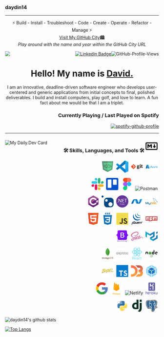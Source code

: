 ### daydin14
___
<div align="center">
	
⚡ Build - Install - Troubleshoot - Code - Create - Operate - Refactor - Manage ⚡ <br/>
<a href="https://honzaap.github.io/GithubCity/?name=daydin14&year=2024">Visit My GitHub City</a>🏙️ <br/>
*Play around with the name and year within the GitHub City URL*

<img src="https://media.giphy.com/media/hvRJCLFzcasrR4ia7z/giphy.gif" width="40" align="left"/>
<img src="https://komarev.com/ghpvc/?username=daydin14&style=flat-square&color=blue" alt="GitHub-Profile-Views" align="right"/>

<div align="right">
	
[![Linkedin Badge](https://img.shields.io/badge/-daydin14-blue?style=flat&logo=Linkedin&logoColor=white)](https://www.linkedin.com/in/daydin14/)

</div>

<h1> Hello! My name is <a href="https://daydin14.github.io">David.</a></h1>
</div>

<p align="center">
	I am an innovative, deadline-driven software engineer who develops user-centered and generic applications from initial concepts to final, polished deliverables. I build and install computers, play golf, and love to learn. A fun fact about me would be that I am a triplet.
</p>

<div align="right">

### Currently Playing / Last Played on Spotify
[![spotify-github-profile](https://spotify-github-profile.vercel.app/api/view?uid=oslr662fp5lh5bnyrfbzmcuyt&cover_image=true&theme=novatorem&show_offline=false&background_color=121212&bar_color=53b14f&bar_color_cover=true)](https://github.com/kittinan/spotify-github-profile)
</div>

___
<div align="right">
	<div align="left">
		<a href="https://app.daily.dev/daydin14">
			<img src="https://api.daily.dev/devcards/f1304e48610b467b86595027ce24aceb.png?r=k2q" title="My Daily.Dev" alt="My Daily.Dev Card" height="400" alt="David's Dev Card" align="left" />
		</a>
</div>
	
### <span> :hammer_and_wrench: Skills, Languages, and Tools :hammer_and_wrench: <img src="https://github.com/devicons/devicon/blob/master/icons/markdown/markdown-original.svg" title="MarkDown" alt="MarkDown" width="40" height="40"/></span>&nbsp;

</div>

<div align="right">
  <img src="https://github.com/devicons/devicon/blob/master/icons/devicon/devicon-original.svg" title="DevIcon" alt="DevIcon" width="40" height="40"/>&nbsp;
  <img src="https://github.com/devicons/devicon/blob/master/icons/vscode/vscode-original.svg" title="vsCode" alt="vsCode" width="40" height="40"/>&nbsp;
  <img src="https://github.com/devicons/devicon/blob/master/icons/git/git-original-wordmark.svg" title="Git" alt="Git" width="40" height="40"/>&nbsp;
  <img src="https://github.com/devicons/devicon/blob/master/icons/azure/azure-original-wordmark.svg" title="Azure" alt="Azure" width="40" height="40"/>&nbsp;

<!-- 
  <img src="https://github.com/devicons/devicon/blob/master/icons/jetbrains/jetbrains-original.svg" title="JetBrains" alt="JetBrains" width="40" height="40"/>&nbsp;
-->

  <img src="https://github.com/devicons/devicon/blob/master/icons/slack/slack-original.svg" title="Slack" alt="Slack" width="40" height="40"/>&nbsp;
  <img src="https://github.com/devicons/devicon/blob/master/icons/trello/trello-plain.svg" title="Trello" alt="Trello" width="40" height="40"/>&nbsp;
  <img src="https://github.com/devicons/devicon/blob/master/icons/figma/figma-original.svg" title="Figma" alt="Figma" width="40" height="40"/>&nbsp;
  <img src="https://www.vectorlogo.zone/logos/getpostman/getpostman-icon.svg" title="Postman" alt="Postman" width="40px" height="40px"/>&nbsp;
  
  <!-- 
  <img src="https://github.com/devicons/devicon/blob/master/icons/photoshop/photoshop-plain.svg" title="photoshop" alt="photoshop" width="40" height="40"/>
  <img src="https://github.com/devicons/devicon/blob/master/icons/java/java-original-wordmark.svg" title="Java" alt="Java" width="40" height="40"/>&nbsp;
  <img src="https://github.com/devicons/devicon/blob/master/icons/c/c-plain.svg" title="C" alt="C" width="40" height="40"/>&nbsp;
  <img src="https://github.com/devicons/devicon/blob/master/icons/cplusplus/cplusplus-plain.svg" title="C++" alt="C++" width="40" height="40"/>&nbsp;
  <img src="https://github.com/devicons/devicon/blob/master/icons/php/php-plain.svg" title="php" alt="php" width="40" height="40"/>&nbsp;
  -->
   
  <img src="https://github.com/devicons/devicon/blob/master/icons/csharp/csharp-original.svg" title="C-Sharp" alt="C#" width="40" height="40"/>&nbsp;
  <img src="https://github.com/devicons/devicon/blob/master/icons/nuget/nuget-original.svg" title="NuGet" alt="NuGet" width="40" height="40"/>&nbsp;
  <img src="https://github.com/devicons/devicon/blob/master/icons/dotnetcore/dotnetcore-original.svg" title="DotnetCore" alt="DotnetCore" width="40" height="40"/>&nbsp;
  <img src="https://github.com/devicons/devicon/blob/master/icons/dot-net/dot-net-original.svg" title="Dotnet" alt="Dotnet" width="40" height="40"/>&nbsp;
  <img src="https://github.com/devicons/devicon/blob/master/icons/mysql/mysql-original-wordmark.svg" title="MySQL"  alt="MySQL" width="40" height="40"/>&nbsp;
    
  <img src="https://github.com/devicons/devicon/blob/master/icons/html5/html5-original.svg" title="HTML5" alt="HTML" width="40" height="40"/>&nbsp;
  <img src="https://github.com/devicons/devicon/blob/master/icons/css3/css3-plain-wordmark.svg"  title="CSS3" alt="CSS" width="40" height="40"/>&nbsp;
  <img src="https://github.com/devicons/devicon/blob/master/icons/javascript/javascript-original.svg" title="JavaScript" alt="JavaScript" width="40" height="40"/>&nbsp;
  <img src="https://github.com/devicons/devicon/blob/master/icons/jquery/jquery-original-wordmark.svg" title="jQuery" alt="jQuery" width="40" height="40"/>&nbsp;
  <img src="https://github.com/devicons/devicon/blob/master/icons/npm/npm-original-wordmark.svg" title="npm" alt="npm" width="40" height="40"/>&nbsp;
	
  <img src="https://github.com/devicons/devicon/blob/master/icons/bootstrap/bootstrap-original-wordmark.svg" title="BootStrap" alt="BootStrap" width="40" height="40"/>&nbsp;
  <img src="https://github.com/devicons/devicon/blob/master/icons/sass/sass-original.svg" title="Sass" alt="Sass" width="40" height="40"/>&nbsp;
  <img src="https://github.com/devicons/devicon/blob/master/icons/materialui/materialui-original.svg" title="MaterialUI" alt="MaterialUI" width="40" height="40"/>&nbsp;
  
  <img src="https://github.com/devicons/devicon/blob/master/icons/mongodb/mongodb-original-wordmark.svg" title="Mongo" alt="Mongo" width="40" height="40"/>&nbsp;
  <img src="https://github.com/devicons/devicon/blob/master/icons/express/express-original-wordmark.svg" title="Express" alt="Express" width="40" height="40"/>&nbsp;
  <img src="https://github.com/devicons/devicon/blob/master/icons/react/react-original-wordmark.svg" title="React" alt="React" width="40" height="40"/>&nbsp;
  <img src="https://github.com/devicons/devicon/blob/master/icons/nodejs/nodejs-original-wordmark.svg" title="NodeJS" alt="NodeJS" width="40" height="40"/>&nbsp;
  
  <img src="https://github.com/devicons/devicon/blob/master/icons/babel/babel-original.svg" title="Babel" alt="Babel" width="40" height="40"/>&nbsp;
  <img src="https://github.com/devicons/devicon/blob/master/icons/typescript/typescript-original.svg" title="TypeScript" alt="TypeScript" width="40" height="40"/>&nbsp;
  <img src="https://github.com/devicons/devicon/blob/master/icons/d3js/d3js-original.svg" title="D3js" alt="D3js" width="40" height="40"/>&nbsp;
  <img src="https://github.com/devicons/devicon/blob/master/icons/webpack/webpack-original.svg" title="Webpack" alt="Webpack" width="40" height="40"/>&nbsp;

  <!-- 
  <img src="https://www.gitbook.com/public/integrations/google%20analytics.png" title="Google Analytics" alt="Google Analytics" width="40" height="40"/>&nbsp;
  -->
  <img src="https://github.com/devicons/devicon/blob/master/icons/google/google-original.svg" title="Google" alt="Google" width="40" height="40"/>&nbsp;
  <img src="https://github.com/devicons/devicon/blob/master/icons/firebase/firebase-plain-wordmark.svg" title="FireBase" alt="FireBase" width="40" height="40"/>&nbsp;
  <img src="https://img.icons8.com/external-tal-revivo-shadow-tal-revivo/344/external-netlify-a-cloud-computing-company-that-offers-hosting-and-serverless-backend-services-for-static-websites-logo-shadow-tal-revivo.png" title="Netlify" alt="Netlify" width="40" height="40"/>&nbsp;
  <img src="https://github.com/devicons/devicon/blob/master/icons/heroku/heroku-plain-wordmark.svg" title="Heroku" alt="Heroku" width="40" height="40"/>&nbsp;
  
  <img src="https://github.com/devicons/devicon/blob/master/icons/python/python-original.svg" title="Python" alt="Python" width="40" height="40"/>&nbsp;
  <img src="https://github.com/devicons/devicon/blob/master/icons/django/django-plain.svg" title="Django" alt="Django" width="40" height="40"/>&nbsp;
  <img src="https://github.com/devicons/devicon/blob/master/icons/postgresql/postgresql-original.svg" title="PSQL" alt="PSQL" width="40" height="40"/>&nbsp;
  
</div>

<div align="left">

  ![daydin14's github stats](https://github-readme-stats.vercel.app/api?username=daydin14&show_icons=true&theme=bear)
  
  [![Top Langs](https://github-readme-stats.vercel.app/api/top-langs/?username=daydin14&layout=compact&theme=bear)](https://github.com/anuraghazra/github-readme-stats)
  <!--
  [![GitHub Streak](http://github-readme-streak-stats.herokuapp.com/?user=daydin14&theme=radical&background=000000)](https://git.io/streak-stats)
  -->
</div>
